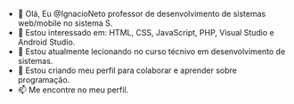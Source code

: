 - 👋 Olá, Eu @IgnacioNeto professor de desenvolvimento de sistemas web/mobile no sistema S.
- 👀 Estou interessado em: HTML, CSS, JavaScript, PHP, Visual Studio e Android Studio. 
- 🌱 Estou atualmente lecionando no curso técnivo em desenvolvimento de sistemas.
- 💞️ Estou criando meu perfil para colaborar e aprender sobre programação.
- 📫 Me encontre no meu perfil.

<!---
IgnacioNeto/IgnacioNeto is a ✨ special ✨ repository because its `README.md` (this file) appears on your GitHub profile.
You can click the Preview link to take a look at your changes.
--->
